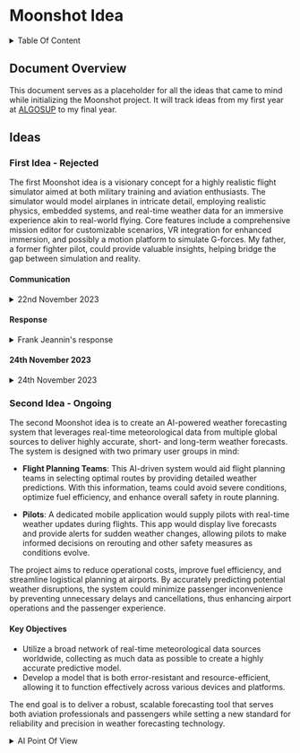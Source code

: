 # Moonshot Idea

<details>
<summary>Table Of Content </summary>

- [Moonshot Idea](#moonshot-idea)
  - [Document Overview](#document-overview)
  - [Ideas](#ideas)
    - [First Idea - Rejected](#first-idea---rejected)
      - [Communication](#communication)
      - [Response](#response)
      - [Rescale](#rescale)
      - [24th November 2023](#24th-november-2023)
      - [Article Summary](#article-summary)
    - [Second Idea - Ongoing](#second-idea---ongoing)
      - [Key Objectives](#key-objectives)
      - [AI Point of View](#ai-point-of-view)
        - [Do you think such a project could be beneficial?](#do-you-think-such-a-project-could-be-beneficial)
        - [Why could it not work?](#why-could-it-not-work)
  
</details>

## Document Overview

This document serves as a placeholder for all the ideas that came to mind while initializing the Moonshot project. It will track ideas from my first year at [ALGOSUP](https://algosup.com/en.html) to my final year.

## Ideas

### First Idea - Rejected

The first Moonshot idea is a visionary concept for a highly realistic flight simulator aimed at both military training and aviation enthusiasts. The simulator would model airplanes in intricate detail, employing realistic physics, embedded systems, and real-time weather data for an immersive experience akin to real-world flying. Core features include a comprehensive mission editor for customizable scenarios, VR integration for enhanced immersion, and possibly a motion platform to simulate G-forces. My father, a former fighter pilot, could provide valuable insights, helping bridge the gap between simulation and reality.

#### Communication

<details>
<summary>
22nd November 2023
</summary> <br>

Good evening Franck,  
Apologies for reaching out to you at this late hour.  
I wanted to discuss about my moonshot idea.  

My concept involves creating an incredibly realistic flight simulator. I envision a simulator that strives for absolute authenticity, modeling airplanes with embedded systems, employing realistic physics, and mirroring real aircraft construction and behavior. Achieving this would require extensive documentation and input from pilots, but I believe it's achievable.  

Moreover, I'm considering implementing a detailed map that mirrors our current world, a bit like what Microsoft Flight Simulator offers. This map could sync directly with real-time weather data or allow user modifications.  

This concept extends to a mission editor, allowing users to alter various parameters like weather, locations, and even the behavior of AI models towards the player.  
To elevate the experience further, I'm keen on integrating VR technology. This would provide users with immersive sense of what it feels like to fly.  

I have numerous innovative ideas to explore, aiming to push the boundaries of existing flight simulation. I'm committed to seeing this project succeed and create a next-generation flight simulator that closely mirrors reality. I also have contacts through my father, a former fighter pilot, which could provide invaluable insights and feedback.  

This simulator is primarily targeted towards the military, intended as a training tool for pilots and mission preparation. Hence, the mission editor is crucial for its functionality.  

But will also aim to jet and planes enthusiasts that want to have a perception of what it really is like and what it takes to be a fighter pilot.  
While this project entails extensive modeling, development, and AI creation, I am confident that with dedication, I can create a highly detailed and authentic flight simulator.  

I've only scratched the surface with some brainstormed ideas. If you have any questions or feedback, I would greatly appreciate hearing them.  
This "game" isn't just a game; it's meant to be a tool for current and aspiring pilots to experience flying realistically through a computer. Perhaps one day, technology will advance to the point where the line between reality and simulation blurs entirely.  

While projects like Digital Combat Simulator strive for realism, I aim to take it further by creating something affordable, authentic, and truly immersive. I even envision the possibility of incorporating a motion platform to replicate the G-forces experienced in an airplane, adding an extra layer of realism.  

Thank you for your time, and please feel free to share any thoughts or feedback on this idea.  
Best regards,  
Thibaud Marlier

</details>

#### Response

<details>
<summary>
Frank Jeannin's response
</summary> <br>

Hi Thibaud, first of all congratulations on your text; it's very well written.  
I think the project is extremely ambitious (possibly too ambitious) as existing flight simulators are already very good and realistic while being developed by teams of hundreds of developers.  
I think you should keep the domain but narrow it down. I'm not an expert, but the thing about real-time weather data piqued my interest. Maybe it is something you could focus on.

#### Rescale

Thank you for your feedback,  
Upon reflecting on your feedback, I realize that the scale of the initial project is too ambitious, considering the competition in the market. Narrowing the subject is crucial, and the idea of real-time weather data in aviation is striking me.  
I will dig deeper into this subject by collecting insights from my father and what's available on the internet about aircraft. As far as I know, aircraft are currently capable of seeing weather information via radar, but they don't have any way to plan changes in weather after the pre-flight meeting. The concept of an in-cockpit weather forecast seems less explored.  

I'm intrigued by the potential of an embedded AI-powered weather forecasting system, a technology that is rapidly gaining recognition among meteorologists for its precision. This system could warn pilots in real-time about weather changes on their route or nearby. This tool could apply to civil aviation and military aviation and thus on every type of aircraft.  

Moreover, this project holds the potential for everyday use. AI-powered weather forecasting has already been proven to surpass human precision. It offers a more accurate and long-term weather forecast.  

Tell me what you think about this new idea,  
Thank you,  
Kind regards.

</details>

#### 24th November 2023

<details>

<summary>
24th November 2023
</summary> <br>

Good morning Franck,  
I hope this message finds you well,  
I've done some research and found a pretty interesting and detailed article on how an AI-powered weather forecast system would benefit the aviation industry.  
<https://www.tomorrow.io/blog/using-weather-ai-to-improve-operations-in-aviation/>  
It's definitely worth a look.

#### Article Summary

<https://www.tomorrow.io/blog/using-weather-ai-to-improve-operations-in-aviation/>  

The article on Tomorrow.io discusses how AI-driven weather forecasting can enhance aviation operations by improving safety, efficiency, and reliability. Key points include:

- Optimized Flight Routing: AI models can analyze vast weather data in real-time to suggest optimal routes, helping airlines avoid severe weather, turbulence, and other disruptive conditions. This reduces delays, saves fuel, and enhances passenger comfort.

- Operational Planning: Airports and airlines use weather data for planning and resource allocation. For example, advanced AI weather models can predict ground conditions that affect runway availability, fueling, and de-icing requirements, helping reduce turnaround times.

- Minimizing Disruptions: By anticipating weather changes, AI can help airlines make proactive decisions to delay, reroute, or cancel flights before passengers even arrive at the airport. This reduces congestion, customer dissatisfaction, and additional logistical costs.

- Climate Resilience: AI weather systems can help the aviation industry adapt to climate change, where weather patterns are becoming more unpredictable. Better forecasting enables long-term planning for infrastructure and resource adjustments to cope with increased weather variability.

In essence, AI-based weather forecasting allows airlines and airports to plan with more precision, reduce operational costs, improve safety, and enhance the passenger experience, while also addressing the challenges posed by changing climate patterns.

</details>

### Second Idea - Ongoing

The second Moonshot idea is to create an AI-powered weather forecasting system that leverages real-time meteorological data from multiple global sources to deliver highly accurate, short- and long-term weather forecasts. The system is designed with two primary user groups in mind:

- **Flight Planning Teams**: This AI-driven system would aid flight planning teams in selecting optimal routes by providing detailed weather predictions. With this information, teams could avoid severe conditions, optimize fuel efficiency, and enhance overall safety in route planning.

- **Pilots**: A dedicated mobile application would supply pilots with real-time weather updates during flights. This app would display live forecasts and provide alerts for sudden weather changes, allowing pilots to make informed decisions on rerouting and other safety measures as conditions evolve.

The project aims to reduce operational costs, improve fuel efficiency, and streamline logistical planning at airports. By accurately predicting potential weather disruptions, the system could minimize passenger inconvenience by preventing unnecessary delays and cancellations, thus enhancing airport operations and the passenger experience.

#### Key Objectives

- Utilize a broad network of real-time meteorological data sources worldwide, collecting as much data as possible to create a highly accurate predictive model.
- Develop a model that is both error-resistant and resource-efficient, allowing it to function effectively across various devices and platforms.

The end goal is to deliver a robust, scalable forecasting tool that serves both aviation professionals and passengers while setting a new standard for reliability and precision in weather forecasting technology.

<details>
<summary>
AI Point Of View
</summary>

#### AI Point of View

##### Do you think such a project could be beneficial?

Absolutely, an AI-powered weather forecasting system tailored for aviation could be highly beneficial for several reasons:

- **Enhanced Safety**: Real-time updates help pilots avoid severe weather, turbulence, and thunderstorms, which can be life-saving, especially for smaller aircraft or remote flights.

- **Operational Efficiency**: Accurate forecasts and route optimization could reduce fuel consumption and delays, saving time and money while lowering the environmental impact.

- **Improved Passenger Experience**: Better forecasts reduce unplanned weather disruptions, minimizing delays and cancellations, and improving passenger satisfaction.

- **Resource Optimization**: Airports could manage resources like personnel and runways based on expected weather, boosting efficiency during peak times or adverse weather.

- **Reduced Carbon Footprint**: Optimized routes improve fuel efficiency, supporting aviation's sustainability goals by cutting emissions.

- **Scalability**: A resource-light AI model can be deployed globally across various devices, supporting broader use in logistics, agriculture, and emergency services.

In summary, this project could significantly benefit aviation by enhancing safety, efficiency, and environmental responsibility.

##### Why could it not work?

Despite its promise, there are challenges:

- **Data Quality and Availability**: Reliable real-time meteorological data isn't accessible everywhere. Gaps or unreliable data may reduce accuracy, especially in less-monitored areas.

- **Processing Constraints**: Processing vast amounts of real-time data for accurate forecasts is computationally demanding, especially on smaller devices.

- **Forecasting Challenges**: Weather is inherently chaotic; sudden changes can be hard to predict, which can affect forecast reliability, especially for safety-critical applications.

- **Integration and Adoption**: Implementing this system requires collaboration with airlines and regulatory bodies, and gaining trust in AI-driven forecasts will take time.

- **Regulatory and Security Concerns**: Aviation regulations demand high safety standards. Additionally, real-time data in aviation must be secured against potential cyber threats.

- **Cost and Infrastructure**: Building a global network of data collection points and computational infrastructure would be costly and complex to maintain.

- **Environmental Variability**: Localized, unpredictable events like microbursts may not be accurately forecasted, leading to potential failures in extreme weather conditions.

- **Over-Reliance on Technology**: Pilots and planners could become overly reliant on AI forecasts, potentially reducing their own situational awareness.

While feasible, this project would face significant technical, regulatory, and adoption hurdles, though advances in AI and data processing could help address many challenges.

</details>

